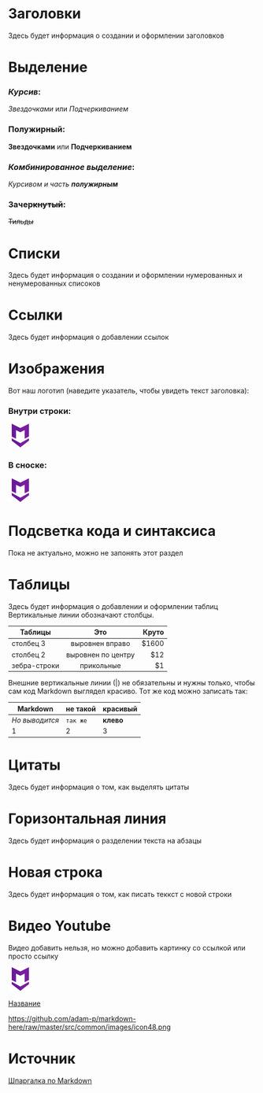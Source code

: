 # Заголовки
Здесь будет информация о создании и оформлении заголовков
# Выделение
### *Курсив*:
*Звездочками* или _Подчеркиванием_
### **Полужирный**:
**Звездочками** или __Подчеркиванием__
### ***Комбинированное выделение***:
*Курсивом и часть __полужирным__*
### Зачер~~кнутый~~:
~~Тильды~~
# Списки
Здесь будет информация о создании и оформлении нумерованных и ненумерованных списоков
# Ссылки
Здесь будет информация о добавлении ссылок
# Изображения
Вот наш логотип (наведите указатель, чтобы увидеть текст заголовка):

### Внутри строки:  
![alt-текст](https://github.com/adam-p/markdown-here/raw/master/src/common/images/icon48.png)

### В сноске:  
![alt-текст][logo]

[logo]: https://github.com/adam-p/markdown-here/raw/master/src/common/images/icon48.png
# Подсветка кода и синтаксиса
Пока не актуально, можно не запонять этот раздел
# Таблицы
Здесь будет информация о добавлении и оформлении таблиц
Вертикальные линии обозначают столбцы.

| Таблицы       | Это                | Круто |
| ------------- |:------------------:| -----:|
| столбец 3     | выровнен вправо    | $1600 |
| столбец 2     | выровнен по центру |   $12 |
| зебра-строки  | прикольные         |    $1 |

Внешние вертикальные линии (|) не обязательны и нужны только, чтобы сам код Markdown выглядел красиво. Тот же код можно записать так:

Markdown | не такой | красивый
--- | --- | ---
*Но выводится* | `так же` | **клево**
1 | 2 | 3
# Цитаты
Здесь будет информация о том, как выделять цитаты
# Горизонтальная линия
Здесь будет информация о разделении текста на абзацы
# Новая строка
Здесь будет информация о том, как писать теккст с новой строки
# Видео Youtube
Видео добавить нельзя, но можно добавить картинку со ссылкой или просто ссылку

[![alt-текст](https://github.com/adam-p/markdown-here/raw/master/src/common/images/icon48.png)](ссылка)

[Название](https://github.com/adam-p/markdown-here/raw/master/src/common/images/icon48.png)

<https://github.com/adam-p/markdown-here/raw/master/src/common/images/icon48.png>
# Источник
[Шпаргалка по Markdown](https://github.com/sandino/Markdown-Cheatsheet)
